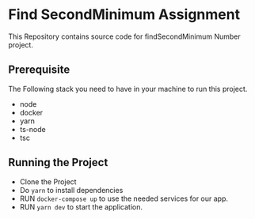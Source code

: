 # Find SecondMinimum Assignment

This Repository contains source code for findSecondMinimum Number project.

## Prerequisite

The Following stack you need to have in your machine to run this project.

- node
- docker
- yarn
- ts-node
- tsc

## Running the Project

- Clone the Project
- Do `yarn` to install dependencies
- RUN `docker-compose up` to use the needed services for our app.
- RUN `yarn dev` to start the application.
